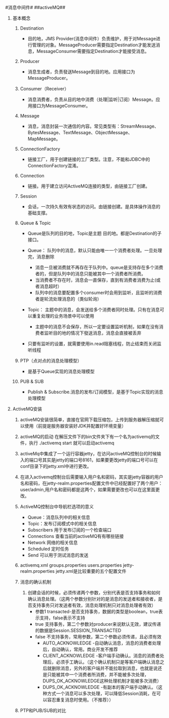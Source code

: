 #消息中间件#
##activeMQ##

1. 基本概念
	1. Destination
		- 目的地，JMS Provider(消息中间件）负责维护，用于对Message进行管理的对象。MessageProducer需要指定Destination才能发送消息，MessageConsumer需要指定Destination才能接受消息。

	2. Producer
		- 消息生成者，负责發送Message到目的地。应用接口为MessageProducer。

	3. Consumer（Receiver）
		- 消息消费者，负责从目的地中消费（处理|监听|订阅）Message。应用接口为MessageConsumer。

	4. Message
		- 消息，消息封装一次通信的内容。常见类型有：StreamMessage、BytesMessage、TextMessage、ObjectMessage、MapMessage。

	5. ConnectionFactory
		- 链接工厂，用于创建链接的工厂类型。注意，不能和JDBC中的ConnectionFactory混淆。

	6. Connection
		- 链接。用于建立访问ActiveMQ连接的类型，由链接工厂创建。

	7. Session
		- 会话，一次持久有效有状态的访问。由链接创建。是具体操作消息的基础支撑。

	8. Queue & Topic
		- Queue是队列的目的地，Topic是主题  目的地。都是Destination的子接口。
		- Queue： 队列中的消息，默认只能由唯一一个消费者处理。一旦处理完，消息删除
			- 消息一旦被消费就不再存在于队列中。queue是支持存在多个消费者的，但是队列中的消息只能被其中一个消费者所消费。
			- 当消费者不存在时，消息会一直保存，直到有消费者消费为止(或者消息超时）
			- 队列中的消息要配置多个consumer时会用到监听，且监听的消费者是轮流处理消息的（类似轮询）
		- Topic： 主题中的消息，会发送给多个消费者同时处理。只有在消息可以重复处理的业务场景中可以使用
			- 主题中的消息不会保存，所以一定要设置监听机制，如果在没有消费者监听目的地的情况下發送消息，消息会直接被丢弃

		- 只要有监听的设置，就需要使用in.read阻塞线程，防止结束而关闭监听线程
			

	9. PTP（点对点的消息处理模型）
		- 是基于Queue实现的消息处理模型

	10. PUB & SUB
		- Publish & Subscribe.消息的发布/订阅模型，是基于Topic实现的消息处理模型


2. ActiveMQ安装
	1. activeMQ安装很简单，直接在官网下载压缩包，上传到服务器解压缩就可以使用（前提是服务器安装好JDK并配置好环境变量）
	2. activeMQ的启动  在解压文件下的bin文件夹下有一个名为activemq的文件，执行 ./activemq start 就可以启动activemq
	3. activeMq中集成了一个运行容器jetty，在访问activeMQ控制台的时候输入的端口号其实是jetty的端口号8161，如果要更改jetty的端口号可以在conf目录下的jetty.xml中进行更改。
	4. 在进入activemq控制台后需要输入用户名和密码，其实是jetty容器的用户名和密码，在jetty-realm.properties配置文件中已经配置好了两个用户：user/admin,用户名和密码都是这两个，如果需要更改也可以在这里面更改。
	5. ActiveMQ控制台中导航栏选项的意义
		- Queue：消息队列中的相关信息
		- Topic：发布订阅模式中的相关信息
		- Subscribers 用于发布订阅的一个检查端口
		- Connections 查看当前的activeMQ有有哪些链接
		- Network 网络的相关信息
		- Scheduled 定时任务
		- Send 可以用于测试消息的发送
	6. activemq.xml		groups.properties		users.properties    jetty-realm.properties	jetty.xml是比较重要的五个配置文件

	7. 消息的确认机制
		1. 创建会话的时候，必须传递两个参数，分别代表是否支持事务和如何确认消息处理。（这两个参数分别针对的是消息的发送者和接收者，是否支持事务只对发送者有效，消息处理机制只对消息处理者有效）
			- 参数1 transacted-是否支持事务，数据的类型是boolean，true表示支持，false表示不支持
			- true 支持事务，第二个参数对producer来说默认无效，建议传递的数据是Session.SESSION_TRANSACTED
			- false 不支持事务，常用参数，第二个参数必须传递，且必须有效
				- AUTO_ACKNOWLEDGE -自动确认消息，消息的消费者处理后，自动确认，常用。商业开发不推荐
				- CLIENT_ACKNOWLEDGE -客户端手动确认。消息的消费者处理后，必须手工确认。（这个确认机制只是等客户端确认消息之后就删除消息，另外的客户端并不能拉取到消息，也就是说还是只能被其中一个消费者所消费，并不能被多次处理，DUPS_OK_ACKNOWLEDGE这种处理机制才能被多次消费） 
				- DUPS_OK_ACKNOWLEDGE -有副本的客户端手动确认。（这种方式一个消息可以多次处理，可以降低Session消耗，在可以容忍重复消息时使用。（不推荐））

	8. PTP和PUB/SUB的对比
	
		
		